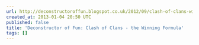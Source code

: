 ```yaml
---
url: http://deconstructoroffun.blogspot.co.uk/2012/09/clash-of-clans-winning-formula.html
created_at: 2013-01-04 20:50 UTC
published: false
title: 'Deconstructor of Fun: Clash of Clans - the Winning Formula'
tags: []
---
```



